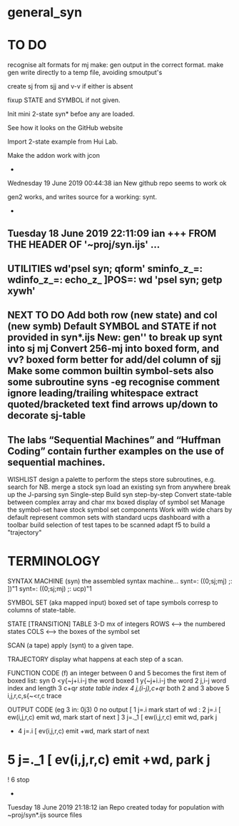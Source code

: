 # general_syn

# TO DO

recognise alt formats for mj
  make: gen output in the correct format.
  make gen write directly to a temp file, avoiding smoutput's

create sj from sjj and v-v if either is absent

fixup STATE and SYMBOL if not given.

Init mini 2-state syn* befoe any are loaded.

See how it looks on the GitHub website

Import 2-state example from Hui Lab.

Make the addon work with jcon

-
Wednesday 19 June 2019  00:44:38 ian
New github repo seems to work ok

gen2 works, and writes source for a working: synt.


-
Tuesday 18 June 2019  22:11:09 ian
+++ FROM THE HEADER OF '~proj/syn.ijs' ...
-
UTILITIES
  wd'psel syn; qform'
  sminfo_z_=: wdinfo_z_=: echo_z_
 ]POS=: wd 'psel syn; getp xywh'
-
NEXT TO DO
Add both row (new state) and col (new symb)
Default SYMBOL and STATE if not provided in syn*.ijs
New: gen'' to break up synt into sj mj
Convert 256-mj into boxed form, and vv?
  boxed form better for add/del column of sjj
Make some common builtin symbol-sets
  also some subroutine syns -eg
    recognise comment
    ignore leading/trailing whitespace
    extract quoted/bracketed text
    find arrows up/down to decorate sj-table
-
The labs “Sequential Machines” and “Huffman Coding”
 contain further examples on the use of sequential machines.
-
WISHLIST
  design a palette to perform the steps
  store subroutines, e.g. search for NB.
  merge a stock syn
  load an existing syn from anywhere
  break up the J-parsing syn
  Single-step
  Build syn step-by-step
  Convert state-table between complex array and char mx
    boxed display of symbol set
  Manage the symbol-set
    have stock symbol set components
  Work with wide chars by default
    represent common sets with standard ucps
  dashboard with a toolbar
  build selection of test tapes to be scanned
  adapt f5 to build a "trajectory"

# TERMINOLOGY

SYNTAX MACHINE (syn)
  the assembled syntax machine…
    synt=: ((0;sj;mj) ;: ])"1
    synt=: ((0;sj;mj) ;: ucp)"1

SYMBOL SET (aka mapped input)
  boxed set of tape symbols corresp to columns of state-table.

STATE [TRANSITION] TABLE
  3-D mx of integers
    ROWS <--> the numbered states
    COLS <--> the boxes of the symbol set

SCAN (a tape)
  apply (synt) to a given tape.

TRAJECTORY
  display what happens at each step of a scan.

FUNCTION CODE (f)
  an integer between 0 and 5
  becomes the first item of boxed list: syn
0	<y{~j+i.i-j	the word boxed
1	y{~j+i.i-j	the word
2	j,i-j	  	word index and length
3	c+q*r	  	state table index
4	j,(i-j),c+q*r	both 2 and 3 above
5	i,j,r,c,s{~<r,c	trace

OUTPUT CODE (eg 3 in: 0j3)
  0    no output
[ 1    j=.i		mark start of wd
: 2    j=.i  [ ew(i,j,r,c)	emit wd, mark start of next
] 3    j=._1 [ ew(i,j,r,c)	emit wd, park j
+ 4    j=.i  [ ev(i,j,r,c)	emit +wd, mark start of next
# 5    j=._1 [ ev(i,j,r,c)	emit +wd, park j
! 6    			stop

-
Tuesday 18 June 2019  21:18:12 ian
Repo created today for population with ~proj/syn*.ijs source files
